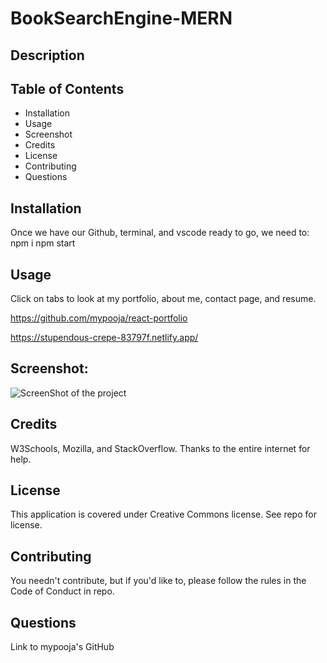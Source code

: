 # BookSearchEngine-MERN
## Description


## Table of Contents
* Installation
* Usage
* Screenshot
* Credits
* License
* Contributing
* Questions

## Installation
Once we have our Github, terminal, and vscode ready to go, we need to: npm i npm start

## Usage
Click on tabs to look at my portfolio, about me, contact page, and resume.

https://github.com/mypooja/react-portfolio

https://stupendous-crepe-83797f.netlify.app/

## Screenshot:
![ScreenShot of the project](./src/images/profile-snapshot.png)


## Credits
 W3Schools, Mozilla, and StackOverflow. Thanks to the entire internet for help.

## License
This application is covered under Creative Commons license. See repo for license.

## Contributing
You needn't contribute, but if you'd like to, please follow the rules in the Code of Conduct in repo.

## Questions
Link to mypooja's GitHub